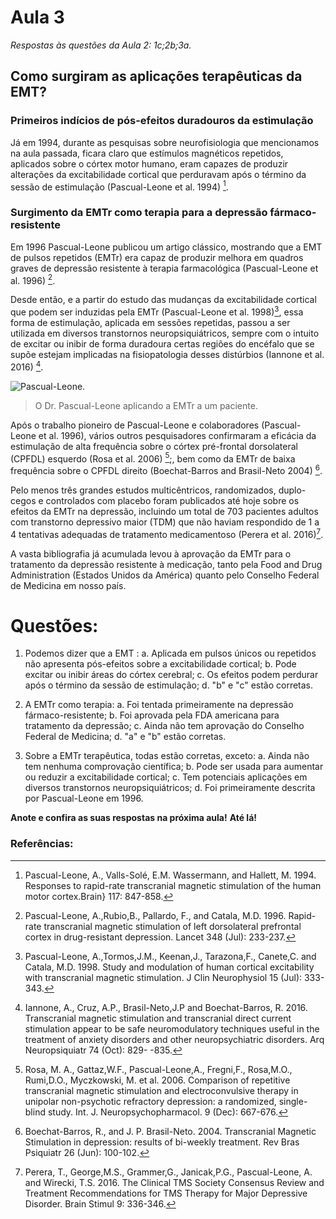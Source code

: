 # Aula 3

*Respostas às questões da Aula 2: 1c;2b;3a.*

## Como surgiram as aplicações terapêuticas da EMT?

### Primeiros indícios de pós-efeitos duradouros da estimulação

Já em 1994, durante as pesquisas sobre neurofisiologia que mencionamos na aula passada, ficara claro que estímulos magnéticos repetidos, aplicados sobre o córtex motor humano, eram capazes de produzir alterações da excitabilidade cortical que perduravam após o término da sessão de estimulação (Pascual-Leone et al. 1994) [^1].

### Surgimento da EMTr como terapia para a depressão fármaco-resistente

Em 1996 Pascual-Leone publicou um artigo clássico, mostrando que a EMT de pulsos repetidos (EMTr) era capaz de produzir melhora em quadros graves de depressão resistente à terapia farmacológica (Pascual-Leone et al. 1996) [^2].

Desde então, e a partir do estudo das mudanças da excitabilidade cortical que podem ser induzidas pela EMTr (Pascual-Leone et al. 1998)[^10], essa forma de estimulação, aplicada em sessões repetidas, passou a ser utilizada em diversos transtornos neuropsiquiátricos, sempre com o intuito de excitar ou inibir de forma duradoura certas regiões do encéfalo que se supõe estejam implicadas na fisiopatologia desses distúrbios (Iannone et al. 2016) [^3].

![Pascual-Leone.](http://familiabrasil.org/imagens/pascual.jpg)
>O Dr. Pascual-Leone aplicando a EMTr a um paciente.

Após o trabalho pioneiro de Pascual-Leone e colaboradores (Pascual-Leone et al. 1996), vários outros pesquisadores confirmaram a eficácia da estimulação de alta frequência sobre o córtex pré-frontal dorsolateral (CPFDL) esquerdo (Rosa et al. 2006) [^4];, bem como da EMTr de baixa frequência sobre o CPFDL direito (Boechat-Barros and Brasil-Neto 2004) [^5].

Pelo menos três grandes estudos multicêntricos, randomizados, duplo-cegos e controlados com placebo foram publicados até hoje sobre os efeitos da EMTr na depressão, incluindo um total de 703 pacientes adultos com transtorno depressivo maior (TDM) que não haviam respondido de 1 a 4 tentativas adequadas de tratamento medicamentoso (Perera et al. 2016)[^90].

A vasta bibliografia já acumulada levou à aprovação da EMTr para o tratamento da depressão resistente à medicação, tanto pela Food and Drug Administration (Estados Unidos da América) quanto pelo Conselho Federal de Medicina em nosso país.

# Questões:

1. Podemos dizer que a EMT :
a. Aplicada em pulsos únicos ou repetidos não apresenta pós-efeitos sobre a excitabilidade cortical;
b. Pode excitar ou inibir áreas do córtex cerebral;
c. Os efeitos podem perdurar após o término da sessão de estimulação;
d. "b" e "c" estão corretas.

2. A EMTr como terapia:
a. Foi tentada primeiramente na depressão fármaco-resistente;
b. Foi aprovada pela FDA americana para tratamento da depressão;
c. Ainda não tem aprovação do Conselho Federal de Medicina;
d. "a" e "b" estão corretas.

3. Sobre a EMTr terapêutica, todas estão corretas, exceto:
a. Ainda não tem nenhuma comprovação científica;
b. Pode ser usada para aumentar ou reduzir a excitabilidade cortical;
c. Tem potenciais aplicações em diversos transtornos neuropsiquiátricos;
d. Foi primeiramente descrita por Pascual-Leone em 1996.

**Anote e confira as suas respostas na próxima aula!**
**Até lá!**


### Referências:

[^5]:Boechat-Barros, R., and J. P. Brasil-Neto. 2004. Transcranial
Magnetic Stimulation in depression: results of bi-weekly treatment.
Rev Bras Psiquiatr 26 (Jun): 100-102.

[^1]:Pascual-Leone, A., Valls-Solé, E.M. Wassermann, and Hallett, M. 1994. Responses to rapid-rate transcranial magnetic stimulation of the human motor cortex.Brain} 117: 847-858.

[^2]:Pascual-Leone, A.,Rubio,B., Pallardo, F., and Catala, M.D. 1996.
Rapid-rate transcranial magnetic stimulation of left dorsolateral
prefrontal cortex in drug-resistant depression. Lancet 348 (Jul): 233-237.

[^10]:Pascual-Leone, A.,Tormos,J.M.,  Keenan,J., Tarazona,F., Canete,C. and
Catala, M.D. 1998. Study and modulation of human cortical
excitability with transcranial magnetic stimulation. J Clin Neurophysiol 15 (Jul): 333-343.

[^4]:Rosa, M. A., Gattaz,W.F.,  Pascual-Leone,A.,   Fregni,F., Rosa,M.O., Rumi,D.O., Myczkowski, M. et al. 2006. Comparison of repetitive transcranial magnetic stimulation and electroconvulsive therapy in unipolar non-psychotic refractory depression: a randomized, single-blind study. Int. J. Neuropsychopharmacol. 9 (Dec): 667-676.

[^3]:Iannone, A., Cruz, A.P., Brasil-Neto,J.P and Boechat-Barros, R. 2016. Transcranial magnetic stimulation and transcranial direct current stimulation appear to be safe neuromodulatory techniques useful in the treatment of anxiety disorders and other neuropsychiatric disorders. Arq Neuropsiquiatr 74 (Oct): 829-
-835.

[^90]:Perera, T., George,M.S., Grammer,G., Janicak,P.G., Pascual-Leone, A. and Wirecki, T.S. 2016. The Clinical TMS Society Consensus Review and Treatment Recommendations for TMS Therapy for Major Depressive Disorder. Brain Stimul 9: 336-346.